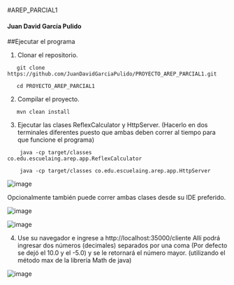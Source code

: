 #AREP_PARCIAL1
#### Juan David García Pulido

##Ejecutar el programa
1. Clonar el repositorio.
 ```
    git clone https://github.com/JuanDavidGarciaPulido/PROYECTO_AREP_PARCIAL1.git

    cd PROYECTO_AREP_PARCIAL1
```

2. Compilar el proyecto.
 ```
    mvn clean install
 ```

3. Ejecutar las clases ReflexCalculator y HttpServer. (Hacerlo en dos terminales diferentes puesto que ambas deben correr al tiempo para que funcione el programa)
```
    java -cp target/classes co.edu.escuelaing.arep.app.ReflexCalculator

    java -cp target/classes co.edu.escuelaing.arep.app.HttpServer
```


![image](https://github.com/user-attachments/assets/7aeddb2d-1b9b-4916-bcd3-c74b917c9db7)




Opcionalmente también puede correr ambas clases desde su IDE preferido.


![image](https://github.com/user-attachments/assets/129321c5-a928-4293-8767-821e1f0b63a7)


![image](https://github.com/user-attachments/assets/30312450-1cf5-4872-827a-3c98893bc78f)

4. Use su navegador e ingrese a http://localhost:35000/cliente
Allí podrá ingresar dos números (decimales) separados por una coma (Por defecto se dejó el 10.0 y el -5.0) y se le retornará el número mayor. (utilizando el método max de la librería Math de java)

![image](https://github.com/user-attachments/assets/784e40b9-31cf-4622-9afc-1099a971478d)



